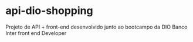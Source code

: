 # api-dio-shopping
Projeto de API + front-end desenvolvido junto ao bootcampo da DIO Banco Inter front end Developer
